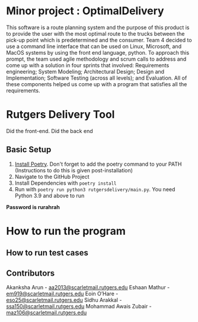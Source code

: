 # Minor project : OptimalDelivery

This software is a route planning system and the purpose of this product is to provide the user with the most optimal route to the trucks between the pick-up point which is predetermined and the consumer.
Team 4 decided to use a command line interface that can be used on Linux, Microsoft, and MacOS systems by using the front end language, python. 
To approach this prompt, the team used agile methodology and scrum calls to address and come up with a solution in four sprints that involved: Requirements engineering; System Modeling; Architectural Design; Design and Implementation; Software Testing (across all levels); and Evaluation.
All of these components helped us come up with a program that satisfies all the requirements. 


# Rutgers Delivery Tool

Did the front-end.
Did the back end



## Basic Setup
1. [Install Poetry](https://python-poetry.org/docs/). Don't forget to add the poetry command to your PATH (Instructions to do this is given post-installation)
2. Navigate to the GitHub Project
3. Install Dependencies with `poetry install`
4. Run with `poetry run python3 rutgersdelivery/main.py`. You need Python 3.9 and above to run

**Password is rurahrah**

# How to run the program 

## How to run test cases

## Contributors 
Akanksha Arun - aa2013@scarletmail.rutgers.edu
Eshaan Mathur - em919@scarletmail.rutgers.edu
Eoin O’Hare - eso25@scarletmail.rutgers.edu
Sidhu Arakkal - ssa150@scarletmail.rutgers.edu
Mohammad Awais Zubair - maz106@scarletmail.rutgers.edu

